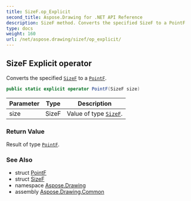 ```yaml
---
title: SizeF.op_Explicit
second_title: Aspose.Drawing for .NET API Reference
description: SizeF method. Converts the specified SizeF to a PointF
type: docs
weight: 160
url: /net/aspose.drawing/sizef/op_explicit/
---
```

## SizeF Explicit operator

Converts the specified [`SizeF`](../) to a [`PointF`](../../pointf/).

```csharp
public static explicit operator PointF(SizeF size)
```

| Parameter | Type | Description |
| --- | --- | --- |
| size | SizeF | Value of type [`SizeF`](../). |

### Return Value

Result of type [`PointF`](../../pointf/).

### See Also

* struct [PointF](../../pointf/)
* struct [SizeF](../)
* namespace [Aspose.Drawing](../../sizef/)
* assembly [Aspose.Drawing.Common](../../../)


